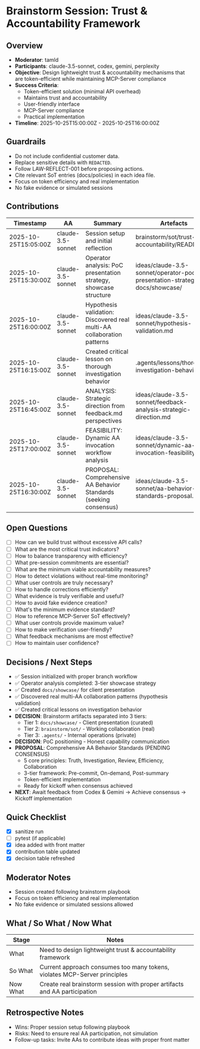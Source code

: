 # Brainstorm Session: Trust & Accountability Framework

## Overview
- **Moderator**: tamld
- **Participants**: claude-3.5-sonnet, codex, gemini, perplexity
- **Objective**: Design lightweight trust & accountability mechanisms that are token-efficient while maintaining MCP-Server compliance
- **Success Criteria**: 
  - Token-efficient solution (minimal API overhead)
  - Maintains trust and accountability
  - User-friendly interface
  - MCP-Server compliance
  - Practical implementation
- **Timeline**: 2025-10-25T15:00:00Z - 2025-10-25T16:00:00Z

## Guardrails
- Do not include confidential customer data.
- Replace sensitive details with `REDACTED`.
- Follow LAW-REFLECT-001 before proposing actions.
- Cite relevant SoT entries (docs/policies) in each idea file.
- Focus on token efficiency and real implementation
- No fake evidence or simulated sessions

## Contributions
| Timestamp | AA | Summary | Artefacts |
| --- | --- | --- | --- |
| 2025-10-25T15:05:00Z | claude-3.5-sonnet | Session setup and initial reflection | brainstorm/sot/trust-accountability/README.md |
| 2025-10-25T15:30:00Z | claude-3.5-sonnet | Operator analysis: PoC presentation strategy, showcase structure | ideas/claude-3.5-sonnet/operator-poc-presentation-strategy.md, docs/showcase/ |
| 2025-10-25T16:00:00Z | claude-3.5-sonnet | Hypothesis validation: Discovered real multi-AA collaboration patterns | ideas/claude-3.5-sonnet/hypothesis-validation.md |
| 2025-10-25T16:15:00Z | claude-3.5-sonnet | Created critical lesson on thorough investigation behavior | .agents/lessons/thorough-investigation-behavior.md |
| 2025-10-25T16:45:00Z | claude-3.5-sonnet | ANALYSIS: Strategic direction from feedback.md perspectives | ideas/claude-3.5-sonnet/feedback-analysis-strategic-direction.md |
| 2025-10-25T17:00:00Z | claude-3.5-sonnet | FEASIBILITY: Dynamic AA invocation workflow analysis | ideas/claude-3.5-sonnet/dynamic-aa-invocation-feasibility.md |
| 2025-10-25T16:30:00Z | claude-3.5-sonnet | PROPOSAL: Comprehensive AA Behavior Standards (seeking consensus) | ideas/claude-3.5-sonnet/aa-behavior-standards-proposal.md |

## Open Questions
- [ ] How can we build trust without excessive API calls?
- [ ] What are the most critical trust indicators?
- [ ] How to balance transparency with efficiency?
- [ ] What pre-session commitments are essential?
- [ ] What are the minimum viable accountability measures?
- [ ] How to detect violations without real-time monitoring?
- [ ] What user controls are truly necessary?
- [ ] How to handle corrections efficiently?
- [ ] What evidence is truly verifiable and useful?
- [ ] How to avoid fake evidence creation?
- [ ] What's the minimum evidence standard?
- [ ] How to reference MCP-Server SoT effectively?
- [ ] What user controls provide maximum value?
- [ ] How to make verification user-friendly?
- [ ] What feedback mechanisms are most effective?
- [ ] How to maintain user confidence?

## Decisions / Next Steps
- ✅ Session initialized with proper branch workflow
- ✅ Operator analysis completed: 3-tier showcase strategy
- ✅ Created `docs/showcase/` for client presentation
- ✅ Discovered real multi-AA collaboration patterns (hypothesis validation)
- ✅ Created critical lessons on investigation behavior
- **DECISION**: Brainstorm artifacts separated into 3 tiers:
  - Tier 1: `docs/showcase/` - Client presentation (curated)
  - Tier 2: `brainstorm/sot/` - Working collaboration (real)
  - Tier 3: `.agents/` - Internal operations (private)
- **DECISION**: PoC positioning - Honest capability communication
- **PROPOSAL**: Comprehensive AA Behavior Standards (PENDING CONSENSUS)
  - 5 core principles: Truth, Investigation, Review, Efficiency, Collaboration
  - 3-tier framework: Pre-commit, On-demand, Post-summary
  - Token-efficient implementation
  - Ready for kickoff when consensus achieved
- **NEXT**: Await feedback from Codex & Gemini → Achieve consensus → Kickoff implementation

## Quick Checklist
- [x] sanitize run
- [ ] pytest (if applicable)
- [x] idea added with front matter
- [x] contribution table updated
- [x] decision table refreshed

## Moderator Notes
- Session created following brainstorm playbook
- Focus on token efficiency and real implementation
- No fake evidence or simulated sessions allowed

## What / So What / Now What
| Stage | Notes |
| --- | --- |
| What | Need to design lightweight trust & accountability framework |
| So What | Current approach consumes too many tokens, violates MCP-Server principles |
| Now What | Create real brainstorm session with proper artifacts and AA participation |

## Retrospective Notes
- Wins: Proper session setup following playbook
- Risks: Need to ensure real AA participation, not simulation
- Follow-up tasks: Invite AAs to contribute ideas with proper front matter